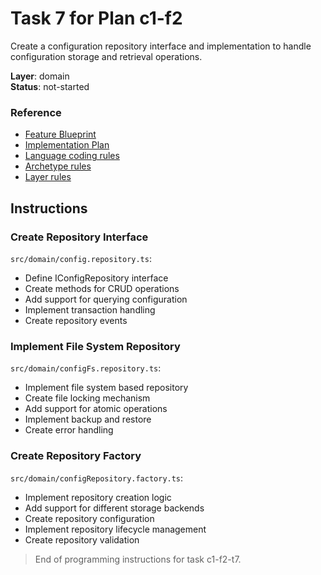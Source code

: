 # Task 7 for Plan c1-f2

Create a configuration repository interface and implementation to handle configuration storage and retrieval operations.

**Layer**: domain  
**Status**: not-started

### Reference

- [Feature Blueprint](/docs/f2-configuration-management.blueprint.md)
- [Implementation Plan](/containers/c1-node-cli/docs/f2-configuration-management.plan.md)
- [Language coding rules](/containers/c1-node-cli/.ai/rules/0-typescript.rules.md)  
- [Archetype rules](/containers/c1-node-cli/.ai/rules/1-node-cli.rules.md)
- [Layer rules](/containers/c1-node-cli/.ai/rules/3-domain-layer.rules.md)

## Instructions

### Create Repository Interface

`src/domain/config.repository.ts`:
- Define IConfigRepository interface
- Create methods for CRUD operations
- Add support for querying configuration
- Implement transaction handling
- Create repository events

### Implement File System Repository

`src/domain/configFs.repository.ts`:
- Implement file system based repository
- Create file locking mechanism
- Add support for atomic operations
- Implement backup and restore
- Create error handling

### Create Repository Factory

`src/domain/configRepository.factory.ts`:
- Implement repository creation logic
- Add support for different storage backends
- Create repository configuration
- Implement repository lifecycle management
- Create repository validation

> End of programming instructions for task c1-f2-t7. 